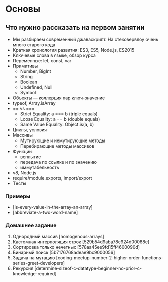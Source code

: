# Основы

## Что нужно рассказать на первом занятии

- Мы разбираем современный джаваскрипт. На стековервлоу очень много старого кода
- Краткая хронология развития: ES3, ES5, Node.js, ES2015
- Ключевые слова в языке, обзор курса
- Переменные: let, const, var
- Примитивы
  - Number, BigInt
  - String
  - Boolean
  - Undefined, Null
  - Symbol
- Объекты — коллерция пар ключ-значение
- typeof, Array.isArray
- == vs ===
  - Strict Equality: a === b (triple equals)
  - Loose Equality: a == b (double equals)
  - Same Value Equality: Object.is(a, b)
- Циклы, условия
- Массивы
  - Мутирующие и немутирующие методы
  - Перебирающие методы массивов
- Функции
  - всплытие
  - передача по ссылке и по значению
  - иммутабельность
- v8, Node.js
- require/module.exports, import/export
- Tесты

### Примеры
- [is-every-value-in-the-array-an-array]
- [abbreviate-a-two-word-name]

### Домашнее задание
1. Однородный массив [homogenous-arrays]
1. Кастомная интерполяция строк [529b54d9aba78c924d00088e]
1. Сортировка только нечетных [578aa45ee9fd15ff4600090d]
1. Бинарный поиск [5b7176768adeae9bc9000056]
1. Задача на мутацию [coding-meetup-number-2-higher-order-functions-series-greet-developers]
1. Рекурсия [determine-sizeof-c-datatype-beginner-no-prior-c-knowledge-required]
